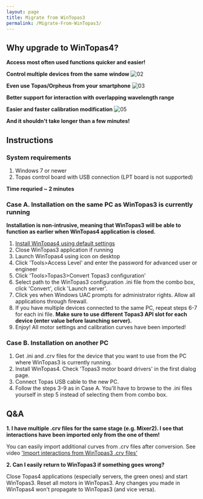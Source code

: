 ```yaml
---
layout: page
title: Migrate from WinTopas3
permalink: /Migrate-From-WinTopas3/
---
```



## Why upgrade to WinTopas4?

**Access most often used functions quicker and easier!**
<img src="https://www.dropbox.com/s/k700nsnhbi6glwx/01.png?dl=1" alt="" usemap="#map1494520202657">
<map id="map1494520202657" name="map1494520202657"><area shape="rect" coords="93.015625,894.015625,777.015625,996.015625" title="" alt="" href="http://domasm.github.io/Topas4Info/How-Tos/#Vid001" target="_blank"></map>

**Control multiple devices from the same window**
![02](https://www.dropbox.com/s/obmyvi5hsar11gk/02.png?dl=1)

**Even use Topas/Orpheus from your smartphone**
![03](https://www.dropbox.com/s/l0t48t7dhe9ixr7/03.png?dl=1)


**Better support for interaction with overlapping wavelength range**
<img src="https://www.dropbox.com/s/30pyuxsdojva235/04.png?dl=1" alt="" usemap="#map1494523577671">
<map id="map1494523577671" name="map1494523577671"><area shape="rect" coords="1071.000081046875,981.0000200117188,1924.6667470468751,1172.6666860117189" title="" alt="" href="http://domasm.github.io/Topas4Info/How-Tos/#Vid002" target="_blank"><area shape="rect" coords="1243.000081046875,603.0000200117188,1954.6667470468751,738.6666860117189" title="" alt="" href="http://domasm.github.io/Topas4Info/How-Tos/#Vid006" target="_blank"></map>


**Easier and faster calibration modification**
![05](https://www.dropbox.com/s/3qeoh3d1s5exuha/05.png?dl=1)

**And it shouldn't take longer than a few minutes!**


## Instructions

### System requirements

1. Windows 7 or newer
2. Topas control board with USB connection (LPT board is not supported)

**Time requried ~ 2 minutes**


### Case A. Installation on the same PC as WinTopas3 is currently running
**Installation is non-intrusive, meaning that WinTopas3 will be able to function as earlier when WinTopas4 application is closed.**

1. [Install WinTopas4 using default settings](https://www.dropbox.com/s/54ccgxua9gch6mt/WinTopas4-setup.exe?dl=1)
1. Close WinTopas3 application if running
1. Launch WinTopas4 using icon on desktop 
1. Click 'Tools>Access Level' and enter the password for advanced user or engineer
1. Click 'Tools>Topas3>Convert Topas3 configuration'
1. Select path to the WinTopas3 configuration .ini file from the combo box, click 'Convert', click 'Launch server'.
1. Click yes when Windows UAC prompts for administrator rights. Allow all applications through firewall.
1. If you have multiple devices connected to the same PC, repeat steps 6-7 for each ini file. **Make sure to use different Topas3 API slot for each device (enter value before launching server).**
1. Enjoy! All motor settings and calibration curves have been imported!


### Case B. Installation on another PC
1. Get .ini and .crv files for the device that you want to use from the PC where WinTopas3 is currently running. 
1. Install WinTopas4.  Check 'Topas3 motor board drivers' in the first dialog page.
1. Connect Topas USB cable to the new PC.
1. Follow the steps 3-9 as in Case A. You'll have to browse to the .ini files yourself in step 5 instead of selecting them from combo box.

## Q&A

**1. I have multiple .crv files for the same stage (e.g. Mixer2). I see that interactions have been imported only from the one of them!**

You can easily import additional curves from .crv files after conversion. See video ['Import interactions from WinTopas3 .crv files'](http://domasm.github.io/Topas4Info/How-Tos/#Vid006)

**2. Can I easily return to WinTopas3 if something goes wrong?**

Close Topas4 applications (especially servers, the green ones) and start WinTopas3. Reset all motors in WinTopas3. Any changes you made in WinTopas4 won't propagate to WinTopas3 (and vice versa).



